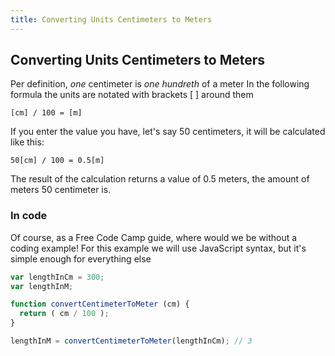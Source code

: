 ```yaml
---
title: Converting Units Centimeters to Meters
---
```

## Converting Units Centimeters to Meters

Per definition, _one_ centimeter is _one hundreth_ of a meter
In the following formula the units are notated with brackets [ ] around them

```
[cm] / 100 = [m]
```

If you enter the value you have, let's say 50 centimeters, it will be calculated like this:
```
50[cm] / 100 = 0.5[m]
```
The result of the calculation returns a value of 0.5 meters, the amount of meters 50 centimeter is.

### In code
Of course, as a Free Code Camp guide, where would we be without a coding example!
For this example we will use JavaScript syntax, but it's simple enough for everything else

```js
var lengthInCm = 300;
var lengthInM;

function convertCentimeterToMeter (cm) {
  return ( cm / 100 );
}

lengthInM = convertCentimeterToMeter(lengthInCm); // 3
```
